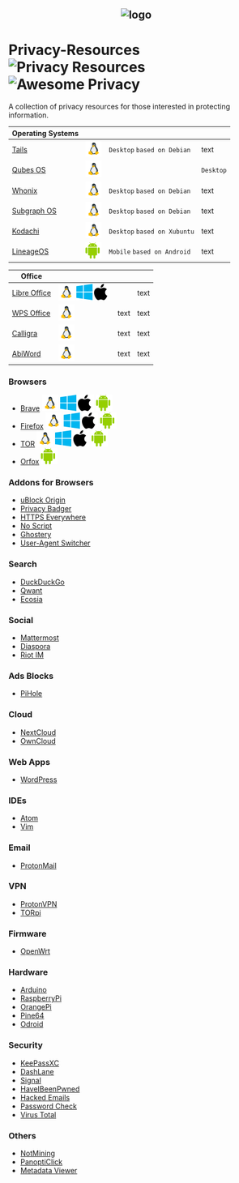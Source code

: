 <h2 align="center">
<img width="200" src="https://raw.githubusercontent.com/ramsal/Privacy-Resources/master/Privacy%20Resources.png" alt="logo">

# Privacy-Resources ![Privacy Resources](https://img.shields.io/badge/privacy-resources-green.svg) ![Awesome Privacy](https://img.shields.io/badge/awesome-privacy-red.svg)
A collection of privacy resources for those interested in protecting information. 
</h2>

|Operating Systems||||
|---|---|---|---|
|[Tails](https://tails.boum.org/index.es.html)|![linux]|`Desktop` `based on Debian`|text|
|[Qubes OS](https://www.qubes-os.org/)|![linux]||`Desktop`|text|
|[Whonix](https://www.whonix.org/)|![linux]|`Desktop` `based on Debian`|text|
|[Subgraph OS](https://subgraph.com/)|![linux]|`Desktop` `based on Debian`|text|
|[Kodachi](https://sourceforge.net/projects/linuxkodachi/)|![linux]|`Desktop` `based on Xubuntu`|text|
|[LineageOS](https://lineageos.org/)|![android]|`Mobile` `based on Android`|text|

|Office||||
|---|---|---|---|
|[Libre Office](https://duckduckgo.com/)| ![linux] ![windows] ![apple]||text|
|[WPS Office](https://www.wps.com/)| ![linux]|text|text|
|[Calligra](https://www.calligra.org/)| ![linux]|text|text|
|[AbiWord](https://www.abisource.com/)| ![linux]|text|text|

### Browsers
- [Brave](https://brave.com/) ![linux] ![windows] ![apple] ![android]
- [Firefox](https://www.mozilla.org/es-ES/firefox/) ![linux] ![windows] ![apple] ![android]
- [TOR](https://www.torproject.org/download/) ![linux] ![windows] ![apple] ![android]
- [Orfox](https://play.google.com/store/apps/details?id=info.guardianproject.orfox&hl=es) ![android]

### Addons for Browsers
- [uBlock Origin](https://addons.mozilla.org/es/firefox/addon/ublock-origin/)
- [Privacy Badger](https://www.eff.org/es/node/99095)
- [HTTPS Everywhere](https://addons.mozilla.org/en-US/firefox/addon/https-everywhere/)
- [No Script](https://addons.mozilla.org/es/firefox/addon/noscript/)
- [Ghostery](https://www.ghostery.com/)
- [User-Agent Switcher](https://addons.mozilla.org/en-US/firefox/addon/user-agent-switcher-revived/?src=search)

### Search
- [DuckDuckGo](https://duckduckgo.com/)
- [Qwant](https://www.qwant.com/)
- [Ecosia](https://www.ecosia.org/)

### Social
- [Mattermost](https://mattermost.com/)
- [Diaspora](https://diasporafoundation.org/)
- [Riot IM](https://about.riot.im/)

### Ads Blocks
- [PiHole](https://pi-hole.net/)

### Cloud
- [NextCloud](https://nextcloud.com/)
- [OwnCloud](https://owncloud.org/)

### Web Apps
- [WordPress](https://wordpress.org/)

### IDEs
- [Atom](https://atom.io/)
- [Vim](https://www.vim.org)

### Email
- [ProtonMail](https://protonmail.com/)

### VPN
- [ProtonVPN](https://protonvpn.com/)
- [TORpi](https://github.com/ramsal/SysAdminTools/blob/master/TORpi.sh)

### Firmware
- [OpenWrt](https://openwrt.org/)

### Hardware
- [Arduino](https://www.arduino.cc/)
- [RaspberryPi](https://www.raspberrypi.org/)
- [OrangePi](http://www.orangepi.org/)
- [Pine64](https://www.pine64.org/)
- [Odroid](https://www.hardkernel.com/)

### Security
- [KeePassXC](https://keepassxc.org/)
- [DashLane](https://www.dashlane.com/)
- [Signal](https://www.signal.org/es/)
- [HaveIBeenPwned](https://haveibeenpwned.com/)
- [Hacked Emails](https://hacked-emails.com/)
- [Password Check](https://howsecureismypassword.net/)
- [Virus Total](https://www.virustotal.com)

### Others 
- [NotMining](https://notmining.es/)
- [PanoptiClick](https://panopticlick.eff.org/)
- [Metadata Viewer](https://metashieldclean-up.elevenpaths.com/#)


[linux]: ./icons/linux.png 
[apple]: ./icons/apple.png
[windows]: ./icons/window.png
[android]: ./icons/android.png
